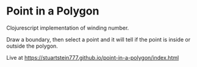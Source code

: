 # Point in a Polygon

Clojurescript implementation of winding number. 

Draw a boundary, then select a point and it will tell if the point is inside or outside the polygon.

Live at https://stuartstein777.github.io/point-in-a-polygon/index.html
